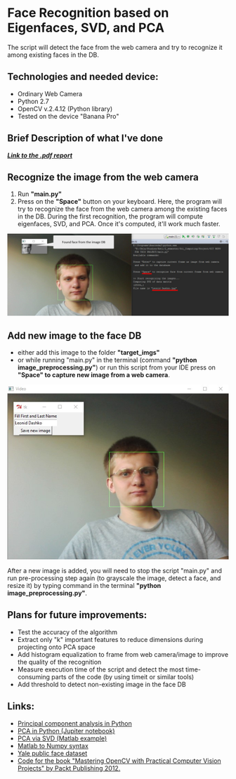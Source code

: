 # Face Recognition based on Eigenfaces, SVD, and PCA
The script will detect the face from the web camera and try to recognize it among existing faces in the DB.

## Technologies and needed device:
* Ordinary Web Camera
* Python 2.7
* OpenCV v.2.4.12 (Python library)
* Tested on the device "Banana Pro"

## Brief Description of what I've done
**_[Link to the .pdf report](https://github.com/kagan94/Face-recognition-via-SVD-and-PCA/blob/master/Report.pdf)_**

## Recognize the image from the web camera
1) Run **"main.py"**
2) Press on the **"Space"** button on your keyboard. Here, the program will try to recognize the face from the web camera among the existing faces in the DB. During the first recognition, the program will compute eigenfaces, SVD, and PCA. Once it's computed, it'll work much faster.
 
![Recognized face from the DB](https://raw.githubusercontent.com/kagan94/Face-recognition-via-SVD-and-PCA/master/report_imgs/recognized_img.jpg)

## Add new image to the face DB
* either add this image to the folder **"target_imgs"**
* or while running "main.py" in the terminal (command **"python image_preprocessing.py"**) or run this script from your IDE press on **"Space" to capture new image from a web camera**.

![Capture and save image from web camera](https://raw.githubusercontent.com/kagan94/Face-recognition-via-SVD-and-PCA/master/report_imgs/capture_img_from_web_cam.jpg)

After a new image is added, you will need to stop the script "main.py" and run pre-processing step again (to grayscale the image, detect a face, and resize it) by typing command in the terminal **"python image_preprocessing.py"**.

## Plans for future improvements:
* Test the accuracy of the algorithm
* Extract only "k" important features to reduce dimensions during projecting onto PCA space
* Add histogram equalization to frame from web camera/image to improve the quality of the recognition
* Measure execution time of the script and detect the most time-consuming parts of the code (by using timeit or similar tools)
* Add threshold to detect non-existing image in the face DB

## Links:
* [Principal component analysis in Python](http://baxincc.cc/questions/11278/principal-component-analysis-in-python)
* [PCA in Python (Jupiter notebook)](http://www.shogun-toolbox.org/static/notebook/current/pca_notebook.html)
* [PCA via SVD (Matlab example)](http://mghassem.mit.edu/pcasvd/)
* [Matlab to Numpy syntax](https://docs.scipy.org/doc/numpy-dev/user/numpy-for-matlab-users.html)
* [Yale public face dataset](http://vision.ucsd.edu/datasets/yale_face_dataset_original/yalefaces.zip)
* [Code for the book "Mastering OpenCV with Practical Computer Vision Projects" by Packt Publishing 2012.](https://github.com/MasteringOpenCV/code)